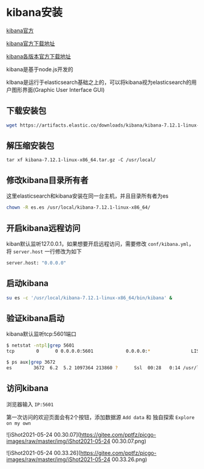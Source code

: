 # kibana安装



[kibana官方](https://www.elastic.co/cn/kibana)



[kibana官方下载地址](https://www.elastic.co/cn/downloads/kibana)



[kibana各版本官方下载地址](https://www.elastic.co/cn/downloads/past-releases#kibana)



kibana是基于node.js开发的

kIbana是运行于elasticsearch基础之上的，可以将kibana视为elasticsearch的用户图形界面(Graphic User Interface GUI)





## 下载安装包

```sh
wget https://artifacts.elastic.co/downloads/kibana/kibana-7.12.1-linux-x86_64.tar.gz
```



## 解压缩安装包

```
tar xf kibana-7.12.1-linux-x86_64.tar.gz -C /usr/local/
```





## 修改kibana目录所有者

这里elasticsearch和kibana安装在同一台主机，并且目录所有者为es

```sh
chown -R es.es /usr/local/kibana-7.12.1-linux-x86_64/
```



## 开启kibana远程访问

kiban默认监听127.0.0.1，如果想要开启远程访问，需要修改 `conf/kibana.yml`，将 `server.host` 一行修改为如下

```sh
server.host: "0.0.0.0"
```



## 启动kibana

```sh
su es -c '/usr/local/kibana-7.12.1-linux-x86_64/bin/kibana' &
```



## 验证kibana启动

kibana默认监听tcp:5601端口

```sh
$ netstat -ntpl|grep 5601
tcp        0      0 0.0.0.0:5601            0.0.0.0:*               LISTEN      3672/node           

$ ps aux|grep 3672
es        3672  6.2  5.2 1097364 213860 ?      Ssl  00:28   0:14 /usr/local/kibana-7.12.1-linux-x86_64/bin/../node/bin/node /usr/local/kibana-7.12.1-linux-x86_64/bin/../src/cli/dist
```





## 访问kibana

浏览器输入 `IP:5601`

第一次访问的欢迎页面会有2个按钮，添加数据源 `Add data` 和 独自探索 `Explore on my own` 

![iShot2021-05-24 00.30.07](https://gitee.com/pptfz/picgo-images/raw/master/img/iShot2021-05-24 00.30.07.png)







![iShot2021-05-24 00.33.26](https://gitee.com/pptfz/picgo-images/raw/master/img/iShot2021-05-24 00.33.26.png)